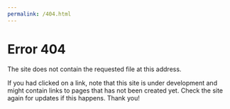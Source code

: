 ```yaml
---
permalink: /404.html
---
```


# Error 404

The site does not contain the requested file at this address.

If you had clicked on a link, note that this site is under development and might contain links to pages that has not been created yet.
Check the site again for updates if this happens. Thank you!
